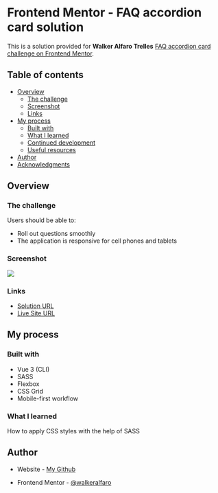 # Frontend Mentor - FAQ accordion card solution

This is a solution provided for **Walker Alfaro Trelles** [FAQ accordion card challenge on Frontend Mentor](https://www.frontendmentor.io/challenges/faq-accordion-card-XlyjD0Oam).

## Table of contents

- [Overview](#overview)
  - [The challenge](#the-challenge)
  - [Screenshot](#screenshot)
  - [Links](#links)
- [My process](#my-process)
  - [Built with](#built-with)
  - [What I learned](#what-i-learned)
  - [Continued development](#continued-development)
  - [Useful resources](#useful-resources)
- [Author](#author)
- [Acknowledgments](#acknowledgments)

## Overview

### The challenge

Users should be able to:

- Roll out questions smoothly
- The application is responsive for cell phones and tablets

### Screenshot

![](./screenshot.jpg)

### Links

- [Solution URL](https://github.com/WalkerAlfaro/faq-accordion-card-main)
- [Live Site URL](https://walker-alfaro-faq-accordion.netlify.app)

## My process

### Built with

- Vue 3 (CLI)
- SASS
- Flexbox
- CSS Grid
- Mobile-first workflow

### What I learned

How to apply CSS styles with the help of SASS

## Author

-   Website - [My Github](https://github.com/WalkerAlfaro)
    
-   Frontend Mentor - [@walkeralfaro](https://www.frontendmentor.io/profile/WalkerAlfaro)
